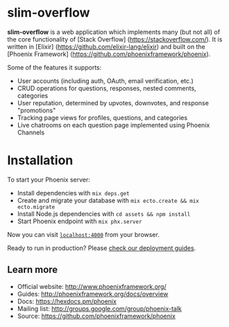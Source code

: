 # slim-overflow

**slim-overflow** is a web application which implements many (but not all) of the core
functionality of [Stack Overflow] (https://stackoverflow.com/). It is written in [Elixir] (https://github.com/elixir-lang/elixir) and built on the [Phoenix Framework]
(https://github.com/phoenixframework/phoenix).

Some of the features it supports:

  * User accounts (including auth, OAuth, email verification, etc.)
  * CRUD operations for questions, responses, nested comments, categories
  * User reputation, determined by upvotes, downvotes, and response "promotions"
  * Tracking page views for profiles, questions, and categories
  * Live chatrooms on each question page implemented using Phoenix Channels

# Installation

To start your Phoenix server:

  * Install dependencies with `mix deps.get`
  * Create and migrate your database with `mix ecto.create && mix ecto.migrate`
  * Install Node.js dependencies with `cd assets && npm install`
  * Start Phoenix endpoint with `mix phx.server`

Now you can visit [`localhost:4000`](http://localhost:4000) from your browser.

Ready to run in production? Please [check our deployment guides](http://www.phoenixframework.org/docs/deployment).

## Learn more

  * Official website: http://www.phoenixframework.org/
  * Guides: http://phoenixframework.org/docs/overview
  * Docs: https://hexdocs.pm/phoenix
  * Mailing list: http://groups.google.com/group/phoenix-talk
  * Source: https://github.com/phoenixframework/phoenix
